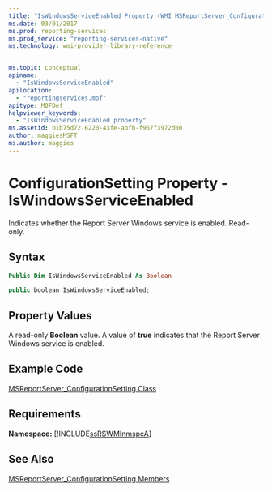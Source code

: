 ```yaml
---
title: "IsWindowsServiceEnabled Property (WMI MSReportServer_ConfigurationSetting) | Microsoft Docs"
ms.date: 03/01/2017
ms.prod: reporting-services
ms.prod_service: "reporting-services-native"
ms.technology: wmi-provider-library-reference


ms.topic: conceptual
apiname: 
  - "IsWindowsServiceEnabled"
apilocation: 
  - "reportingservices.mof"
apitype: MOFDef
helpviewer_keywords: 
  - "IsWindowsServiceEnabled property"
ms.assetid: b1b75d72-6220-43fe-abfb-f967f3972d00
author: maggiesMSFT
ms.author: maggies
---
```

# ConfigurationSetting Property - IsWindowsServiceEnabled
  Indicates whether the Report Server Windows service is enabled. Read-only.  
  
## Syntax  
  
```vb  
Public Dim IsWindowsServiceEnabled As Boolean  
```  
  
```csharp  
public boolean IsWindowsServiceEnabled;  
```  
  
## Property Values  
 A read-only **Boolean** value. A value of **true** indicates that the Report Server Windows service is enabled.  
  
## Example Code  
 [MSReportServer_ConfigurationSetting Class](../../reporting-services/wmi-provider-library-reference/msreportserver-configurationsetting-class.md)  
  
## Requirements  
 **Namespace:** [!INCLUDE[ssRSWMInmspcA](../../includes/ssrswminmspca-md.md)]  
  
## See Also  
 [MSReportServer_ConfigurationSetting Members](../../reporting-services/wmi-provider-library-reference/msreportserver-configurationsetting-members.md)  
  
  
